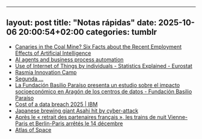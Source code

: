 
---
layout: post
title:  "Notas rápidas"
date:   2025-10-06 20:00:54+02:00
categories: tumblr
---
*  [Canaries in the Coal Mine? Six Facts about the Recent Employment Effects of Artificial Intelligence](https://www.tumblr.com/fernand0/796680419671244800)
*  [AI agents and business process automation](https://www.tumblr.com/fernand0/796677749724069888)
*  [Use of Internet of Things by individuals - Statistics Explained - Eurostat](https://www.tumblr.com/fernand0/796672334932099072)
*  [Rasmia Innovation Camp](https://www.tumblr.com/fernand0/796669570904653824)
*  [Segunda &hellip;](https://www.tumblr.com/fernand0/796668339300810752)
*  [La Fundación Basilio Paraíso presenta un estudio sobre el impacto socioeconómico en Aragón de los centros de datos - Fundación Basilio Paraíso](https://www.tumblr.com/fernand0/796658750456053760)
*  [Cost of a data breach 2025 \| IBM](https://www.tumblr.com/fernand0/796653343460261888)
*  [Japanese brewing giant Asahi hit by cyber-attack](https://www.tumblr.com/fernand0/796650707384172544)
*  [Après le « retrait des partenaires français », les trains de nuit Vienne-Paris et Berlin-Paris arrêtés le 14 décembre](https://www.tumblr.com/fernand0/796645412582932480)
*  [Atlas of Space](https://www.tumblr.com/fernand0/796639872753549312)
